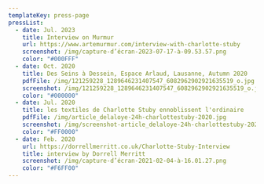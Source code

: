 ```yaml
---
templateKey: press-page
pressList:
  - date: Jul. 2023
    title: Interview on Murmur
    url: https://www.artemurmur.com/interview-with-charlotte-stuby
    screenshot: /img/capture-d’écran-2023-07-17-à-09.53.57.png
    color: "#000FFF"
  - date: Oct. 2020
    title: Des Seins à Dessein, Espace Arlaud, Lausanne, Autumn 2020
    pdfFile: /img/121259228_1289646231407547_6082962902921635519_o.jpg
    screenshot: /img/121259228_1289646231407547_6082962902921635519_o.jpg
    color: "#000000"
  - date: Jul. 2020
    title: les textiles de Charlotte Stuby ennoblissent l'ordinaire
    pdfFile: /img/article_delaloye-24h-charlottestuby-2020.jpg
    screenshot: /img/screenshot-article_delaloye-24h-charlottestuby-2020.jpg
    color: "#FF0000"
  - date: Feb. 2020
    url: https://dorrellmerritt.co.uk/Charlotte-Stuby-Interview
    title: interview by Dorrell Merritt
    screenshot: /img/capture-d’écran-2021-02-04-à-16.01.27.png
    color: "#F6FF00"
---
```

